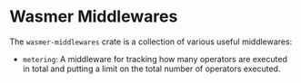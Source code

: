 # Wasmer Middlewares

The `wasmer-middlewares` crate is a collection of various useful middlewares:

- `metering`: A middleware for tracking how many operators are executed in total and putting a limit on the total number of operators executed.
